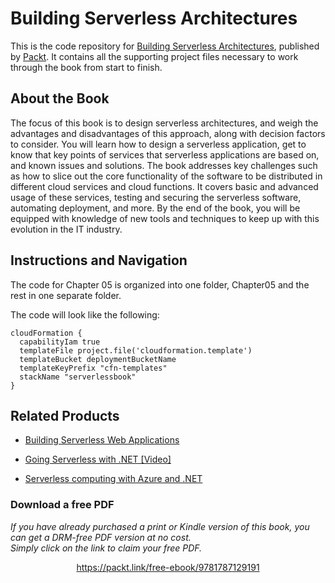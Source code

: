 # Building Serverless Architectures
This is the code repository for [Building Serverless Architectures](https://www.packtpub.com/application-development/building-serverless-architectures?utm_source=github&utm_medium=repository&utm_content=9781787129191), published by [Packt](https://www.packtpub.com/?utm_source=github). It contains all the supporting project files necessary to work through the book from start to finish.

## About the Book
The focus of this book is to design serverless architectures, and weigh the advantages and disadvantages of this approach, along with decision factors to consider. You will learn how to design a serverless application, get to know that key points of services that serverless applications are based on, and known issues and solutions.
The book addresses key challenges such as how to slice out the core functionality of the software to be distributed in different cloud services and cloud functions. It covers basic and advanced usage of these services, testing and securing the serverless software, automating deployment, and more.
By the end of the book, you will be equipped with knowledge of new tools and techniques to keep up with this evolution in the IT industry.

## Instructions and Navigation
The code for Chapter 05 is organized into one folder, Chapter05 and the rest in one separate folder.

The code will look like the following:

```
cloudFormation {
  capabilityIam true
  templateFile project.file('cloudformation.template')
  templateBucket deploymentBucketName
  templateKeyPrefix "cfn-templates"
  stackName "serverlessbook"
}
```
 
 ## Related Products
* [Building Serverless Web Applications](https://www.packtpub.com/application-development/building-serverless-web-applications?utm_source=github&utm_medium=repository&utm_content=9781787126473)

* [Going Serverless with .NET [Video]](https://www.packtpub.com/application-development/going-serverless-net-video?utm_source=github&utm_medium=repository&utm_content=9781787281295)

* [Serverless computing with Azure and .NET](https://www.packtpub.com/application-development/serverless-computing-azure-and-net?utm_source=github&utm_medium=repository&utm_content=9781787288393)
### Download a free PDF

 <i>If you have already purchased a print or Kindle version of this book, you can get a DRM-free PDF version at no cost.<br>Simply click on the link to claim your free PDF.</i>
<p align="center"> <a href="https://packt.link/free-ebook/9781787129191">https://packt.link/free-ebook/9781787129191 </a> </p>